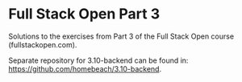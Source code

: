 # Full Stack Open Part 3

Solutions to the exercises from Part 3 of the Full Stack Open course (fullstackopen.com).

Separate repository for 3.10-backend can be found in: https://github.com/homebeach/3.10-backend.